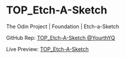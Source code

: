 # TOP_Etch-A-Sketch

The Odin Project | Foundation | Etch-a-Sketch

GitHub Rep: [TOP_Etch-A-Sketch @YourthYQ](https://github.com/YourthYQ/TOP_Etch-A-Sketch/)

Live Preview: [TOP_Etch-A-Sketch](https://yourthyq.github.io/TOP_Etch-A-Sketch/)

